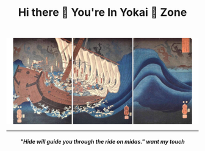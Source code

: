 ### <h1 align="center">Hi there 👋 You're In Yokai 👺 Zone</h1>
<br>

<!--
**yokai-crow/yokai-crow** is a ✨ _special_ ✨ repository because its `README.md` (this file) appears on your GitHub profile.

Here are some ideas to get you started:

- 🔭 I’m currently working on ...
- 🌱 I’m currently learning ...
- 👯 I’m looking to collaborate on ...
- 🤔 I’m looking for help with ...
- 💬 Ask me about ...
- 📫 How to reach me: ...
- 😄 Pronouns: ...
- ⚡ Fun fact: ...
-->



<img src="./Cover.png"></img> 
<br><hr>

<h4 align="center">
  <i>
    <b>
        "Hide will guide you through the ride on midas."
        <strong>want my touch</strong>
    </b>
  </i>
</h4>

<!--![](https://github.com/yokai-crow/yokai-crow/blob/main/demon-slayer-anime.gif)-->
<!--![Arun's GitHub stats](https://github-readme-stats.vercel.app/api?username=yokai-crow&show_icons=true&theme=radical)

[![Top Langs](https://github-readme-stats.vercel.app/api/top-langs/?username=yokai-crow&layout=compact)](https://github.com/yokai-crow/github-readme-stats)
-->

